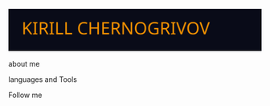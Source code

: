 ![header](https://github.com/KChernogrivov/KChernogrivov/blob/main/assets/header.svg)

about me

languages and Tools

Follow me
